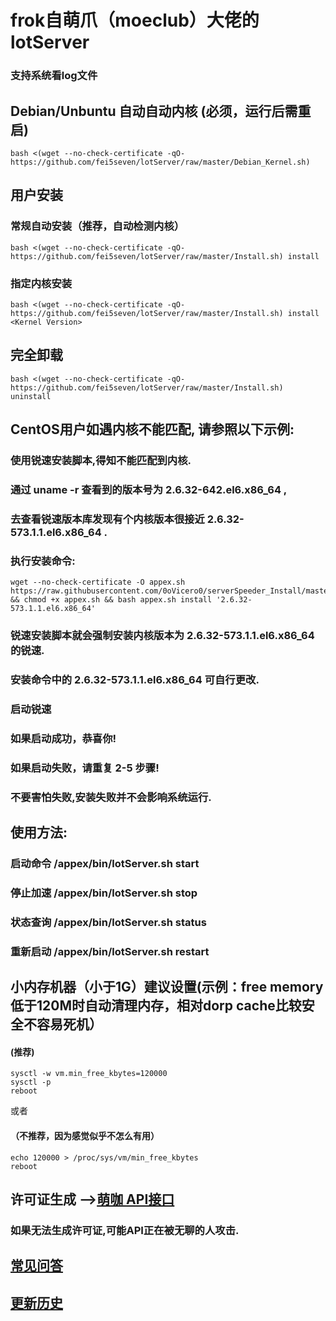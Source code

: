 # frok自萌爪（moeclub）大佬的lotServer
### 支持系统看log文件



## Debian/Unbuntu 自动自动内核 (必须，运行后需重启)
```
bash <(wget --no-check-certificate -qO- https://github.com/fei5seven/lotServer/raw/master/Debian_Kernel.sh)
```

## 用户安装
### 常规自动安装（推荐，自动检测内核）
```
bash <(wget --no-check-certificate -qO- https://github.com/fei5seven/lotServer/raw/master/Install.sh) install
```

### 指定内核安装
```
bash <(wget --no-check-certificate -qO- https://github.com/fei5seven/lotServer/raw/master/Install.sh) install <Kernel Version>
```

## 完全卸载
```
bash <(wget --no-check-certificate -qO- https://github.com/fei5seven/lotServer/raw/master/Install.sh) uninstall
```



## CentOS用户如遇内核不能匹配, 请参照以下示例:
### 使用锐速安装脚本,得知不能匹配到内核.
### 通过 uname -r 查看到的版本号为 2.6.32-642.el6.x86_64 ,
### 去查看锐速版本库发现有个内核版本很接近 2.6.32-573.1.1.el6.x86_64 .
### 执行安装命令:
```
wget --no-check-certificate -O appex.sh https://raw.githubusercontent.com/0oVicero0/serverSpeeder_Install/master/appex.sh && chmod +x appex.sh && bash appex.sh install '2.6.32-573.1.1.el6.x86_64'
```
### 锐速安装脚本就会强制安装内核版本为 2.6.32-573.1.1.el6.x86_64 的锐速.
### 安装命令中的 2.6.32-573.1.1.el6.x86_64 可自行更改.
### 启动锐速
### 如果启动成功，恭喜你!
### 如果启动失败，请重复 2-5 步骤!
### 不要害怕失败,安装失败并不会影响系统运行.




## 使用方法:
### 启动命令 /appex/bin/lotServer.sh start
### 停止加速 /appex/bin/lotServer.sh stop
### 状态查询 /appex/bin/lotServer.sh status
### 重新启动 /appex/bin/lotServer.sh restart



## 小内存机器（小于1G）建议设置(示例：free memory低于120M时自动清理内存，相对dorp cache比较安全不容易死机）
#### (推荐)

```
sysctl -w vm.min_free_kbytes=120000
sysctl -p
reboot
```
或者
#### （不推荐，因为感觉似乎不怎么有用）
```
echo 120000 > /proc/sys/vm/min_free_kbytes
reboot
```





## 许可证生成 -->[萌咖 API接口](https://moeclub.org/api)  
### 如果无法生成许可证,可能API正在被无聊的人攻击.

## [常见问答](https://github.com/MoeClub/lotServer/wiki)     

## [更新历史](http://download.appexnetworks.com.cn/releaseNotes/)     

  
